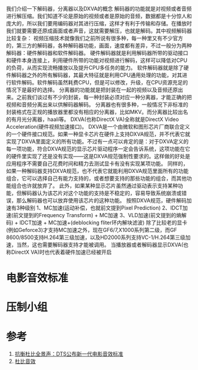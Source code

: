 我们介绍一下解码器，分离器以及DXVA的概念
解码器的功能就是对视频或者音频进行解压缩。我们知道不论是原始的视频或者是原始的音频，数据都是十分惊人和庞大的，所以我们要用编码器对其进行压缩，这样才有利于传输和存储。在播放时我们就要需要还原成画面或者声音，这就需要解压，也就是解码。其中视频解码器比较复杂：
视频压缩技术就像我们之前所说有很多种，每一种里又有不少官方的，第三方的解码器，各种解码器功能，画面，速度都有差异，不过一般分为两种解码器：硬件解码器和软件解码器。
硬件解码器就是利用解码器所带的驱动接口和硬件本身连接上，利用硬件所带的功能对视频进行解码，这样可以降低对CPU的负荷，从而实现流畅播放以及提升CPU多任务的能力。
软件解码器就是除了硬件解码器之外的所有解码器，其最大特征就是利用CPU通用处理的功能，对其进行软件解码。软件解码虽然耗费CPU，但是可以修改，升级，在CPU资源充足的情况下是最好的选择。
分离器的功能就是把封装在一起的视频以及音频还原出来。之前我们谈过有不少的封装，每一种封装必须对应一种分离器，才能正确的把视频和音频分离出来以供解码器解码。
分离器也有很多种，一般情况下非标准的封装格式在正规的播放器里都没有相应的分离器，比如MKV。而分离器比较出名的有月光分离器，haali等。
DXVA(也称DirectX VA)全称就是DirectX Video Acceleration(硬件视频加速接口)。
DXVA是一个由微软和图形芯片厂商联合定义的一个硬件接口规范。如果一种显卡芯片在硬件上支持DXVA规范，并不代表它就实现了DXVA里面定义的所有功能。不过有一点可以肯定的是：对于DXVA定义的每一项功能，符合DXVA规范的显示芯片驱动程序一定会告诉系统，这项功能在它的硬件里实现了还是没有实现——这是DXVA规范强制性要求的。这样做的好处是应用程序不需要自己花费时间和精力去测试显卡有没有实现某项功能。
同样的，如果一种解码器支持DXVA规范，也不代表它就能利用DXVA规范里面所有的功能组合，它可以选择自己有能力支持的，或者想要支持的那些功能的组合，而其他功能组合也许就放弃了。
此外，如果某种显示芯片虽然通过驱动表示支持某种功能，但解码器认为该芯片对这个功能的支持是不稳定的，容易导致系统崩溃或错误，那么解码器也可以放弃使用该芯片的这种功能。
按照DXVA规范，硬件解码加速有3种级别
1、MC加速(运动补偿，也就前文提到Pixel Prediction)
2、IDCT加速(前文提到的Frequency Transform) + MC加速
3、VLD加速(前文提到的熵解码) + IDCT加速 + MC加速+(deblocking fliter环内解块滤波)
除了比较老的显卡(例如Geforce3)才支持MC加速之外，现在GF6/7,X1000系列第二级，而GF 8600/8500支持H.264第三级加速，以及HD2000系列支持VC-1/H.264第三级加速，当然，这也需要解码器支持才能被调用。
当播放器或者解码器显示DXVA(也称DirectX VA)时也代表着硬件加速已经被开启

# 电影音效标准


# 压制小组


# 参考

1. [抗衡杜比全景声：DTS公布新一代电影音效标准](http://www.ithome.com/html/it/140367.htm)
2. [杜比音效](http://baike.baidu.com/item/%E6%9D%9C%E6%AF%94%E9%9F%B3%E6%95%88?fr=aladdin)
